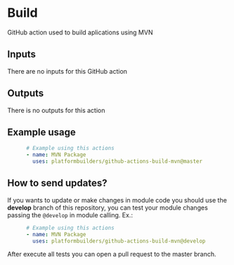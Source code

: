 # Build

GitHub action used to build aplications using MVN

## Inputs

There are no inputs for this GitHub action

## Outputs

There is no outputs for this action

## Example usage

```yaml
      # Example using this actions
      - name: MVN Package
        uses: platformbuilders/github-actions-build-mvn@master
```

## How to send updates?
If you wants to update or make changes in module code you should use the **develop** branch of this repository, you can test your module changes passing the `@develop` in module calling. Ex.:

```yaml
      # Example using this actions
      - name: MVN Package
        uses: platformbuilders/github-actions-build-mvn@develop
```
After execute all tests you can open a pull request to the master branch. 